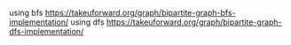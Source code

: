 using bfs
https://takeuforward.org/graph/bipartite-graph-bfs-implementation/
using dfs
https://takeuforward.org/graph/bipartite-graph-dfs-implementation/
